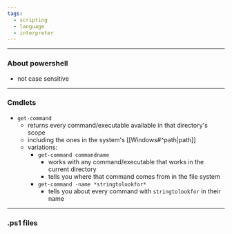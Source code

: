```yaml
---
tags:
  - scripting
  - language
  - interpreter
---
```

---

### About powershell

- not case sensitive

---

### Cmdlets

- `get-command`
	- returns every command/executable available in that directory's scope
	- including the ones in the system's [[Windows#^path|path]]
	- variations:
		- `get-command commandname`
			- works with any command/executable that works in the current directory
			- tells you where that command comes from in the file system
		- `get-command -name *stringtolookfor*`
			- tells you about every command with `stringtolookfor` in their name

---

### .ps1 files